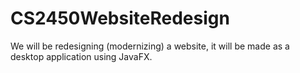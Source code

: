 # CS2450WebsiteRedesign
We will be redesigning (modernizing) a website, it will be made as a desktop application using JavaFX.
